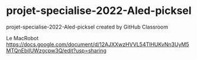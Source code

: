# projet-specialise-2022-Aled-picksel
projet-specialise-2022-Aled-picksel created by GitHub Classroom

Le MacRobot
https://docs.google.com/document/d/12AJXXwzHVVL54TlHUKvNn3UyM5MTQnEbiIUWzgcpw3Q/edit?usp=sharing
